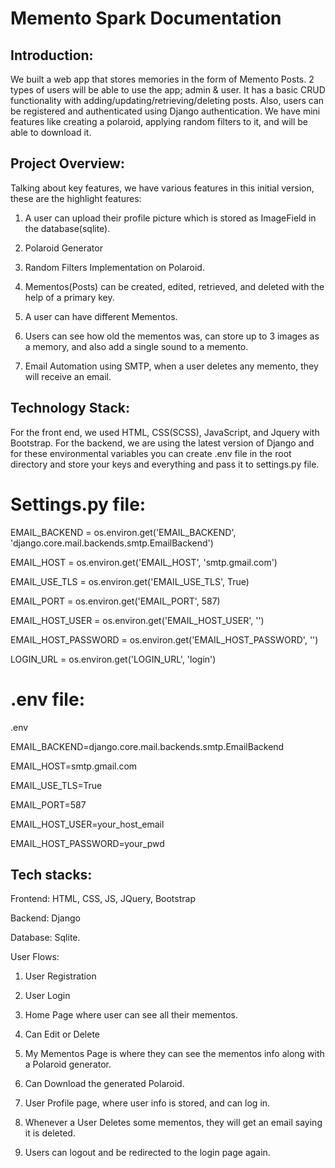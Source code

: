 Memento Spark Documentation
===========================

Introduction:
-------------

We built a web app that stores memories in the form of Memento Posts. 2 types of users will be able to use the app; admin & user. It has a basic CRUD functionality with adding/updating/retrieving/deleting posts. Also, users can be registered and authenticated using Django authentication. We have mini features like creating a polaroid, applying random filters to it, and will be able to download it.

Project Overview:
-----------------

Talking about key features, we have various features in this initial version, these are the highlight features:

1.  A user can upload their profile picture which is stored as ImageField in the database(sqlite).

2.  Polaroid Generator

3.  Random Filters Implementation on Polaroid.

4.  Mementos(Posts) can be created, edited, retrieved, and deleted with the help of a primary key.

5.  A user can have different Mementos.

6.  Users can see how old the mementos was, can store up to 3 images as a memory, and also add a single sound to a memento.

7.  Email Automation using SMTP, when a user deletes any memento, they will receive an email.

Technology Stack:
-----------------

For the front end, we used HTML, CSS(SCSS), JavaScript, and Jquery with Bootstrap. For the backend, we are using the latest version of Django and for these environmental variables you can create .env file in the root directory and store your keys and everything and pass it to settings.py file.

Settings.py file:
================

EMAIL_BACKEND  =  os.environ.get('EMAIL_BACKEND', 'django.core.mail.backends.smtp.EmailBackend')

EMAIL_HOST  =  os.environ.get('EMAIL_HOST', 'smtp.gmail.com')

EMAIL_USE_TLS  =  os.environ.get('EMAIL_USE_TLS', True)

EMAIL_PORT  =  os.environ.get('EMAIL_PORT', 587)

EMAIL_HOST_USER  =  os.environ.get('EMAIL_HOST_USER', '')

EMAIL_HOST_PASSWORD  =  os.environ.get('EMAIL_HOST_PASSWORD', '')

LOGIN_URL  =  os.environ.get('LOGIN_URL', 'login')

.env file:
==========

.env

EMAIL_BACKEND=django.core.mail.backends.smtp.EmailBackend

EMAIL_HOST=smtp.gmail.com

EMAIL_USE_TLS=True

EMAIL_PORT=587

EMAIL_HOST_USER=your_host_email

EMAIL_HOST_PASSWORD=your_pwd

Tech stacks:
------------

Frontend: HTML, CSS, JS, JQuery, Bootstrap

Backend: Django

Database: Sqlite.

User Flows:

1.  User Registration

2.  User Login

3.  Home Page where user can see all their mementos.

4.  Can Edit or Delete

5.  My Mementos Page is where they can see the mementos info along with a Polaroid generator.

6.  Can Download the generated Polaroid.

7.  User Profile page, where user info is stored, and can log in.

8.  Whenever a User Deletes some mementos, they will get an email saying it is deleted.

9.  Users can logout and be redirected to the login page again.